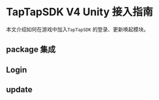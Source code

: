 # TapTapSDK V4 Unity 接入指南

本文介绍如何在游戏中加入`TapTapSDK` 的登录、更新唤起模块。

## package 集成


## Login


## update